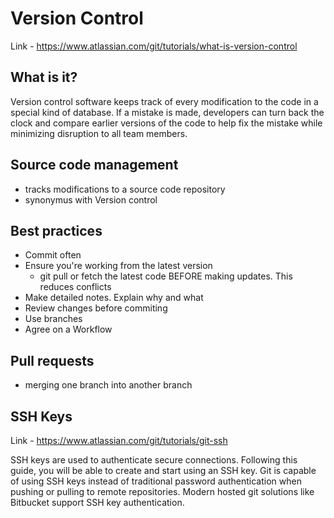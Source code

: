 # Version Control
Link - https://www.atlassian.com/git/tutorials/what-is-version-control

## What is it?
Version control software keeps track of every modification to the code in a special kind of database. If a mistake is made, developers can turn back the clock and compare earlier versions of the code to help fix the mistake while minimizing disruption to all team members.

## Source code management
- tracks modifications to a source code repository
- synonymus with Version control

## Best practices
- Commit often
- Ensure you're working from the latest version
  - git pull or fetch the latest code BEFORE making updates. This reduces conflicts
- Make detailed notes. Explain why and what
- Review changes before commiting
- Use branches
- Agree on a Workflow

## Pull requests
- merging one branch into another branch 

## SSH Keys
Link - https://www.atlassian.com/git/tutorials/git-ssh

SSH keys are used to authenticate secure connections. 
Following this guide, you will be able to create and start using an SSH key. Git is capable of using SSH keys instead of traditional  password authentication when pushing or pulling to remote repositories. Modern hosted git solutions like Bitbucket support SSH key authentication.


